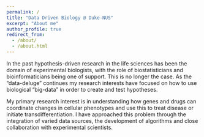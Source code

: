 ```yaml
---
permalink: /
title: "Data Driven Biology @ Duke-NUS"
excerpt: "About me"
author_profile: true
redirect_from: 
  - /about/
  - /about.html
---
```


In the past hypothesis-driven research in the life sciences has been the domain of experimental biologists, with the role of biostatisticians and bioinformaticians being one of support. This is no longer the case. As the “data-deluge” continues my research interests have focused on how to use biological “big-data” in order to create and test hypotheses.

My primary research interest is in understanding how genes and drugs can coordinate changes in cellular phenotypes and use this to treat disease or initiate transdifferentiation. I have approached this problem through the integration of varied data sources, the development of algorithms and close collaboration with experimental scientists.

